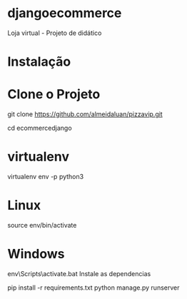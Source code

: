 # djangoecommerce
Loja virtual - Projeto de didático

# Instalação

# Clone o Projeto

git clone https://github.com/almeidaluan/pizzavip.git

cd ecommercedjango

# virtualenv

virtualenv env -p python3

# Linux

source env/bin/activate

# Windows

env\Scripts\activate.bat
Instale as dependencias

pip install -r requirements.txt
python manage.py runserver
